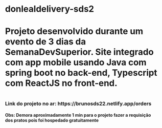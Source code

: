 # donlealdelivery-sds2
<h1>Projeto desenvolvido durante um evento de 3 dias da SemanaDevSuperior. Site integrado com app mobile usando Java com spring boot no back-end, Typescript com ReactJS no front-end.<h1>
  
  <h3>Link do projeto no ar: https://brunosds22.netlify.app/orders </h3>
  
  <h4>Obs: Demora aproximadamente 1 min para o projeto fazer a requisição dos pratos pois foi hospedado gratuitamente</h4>

